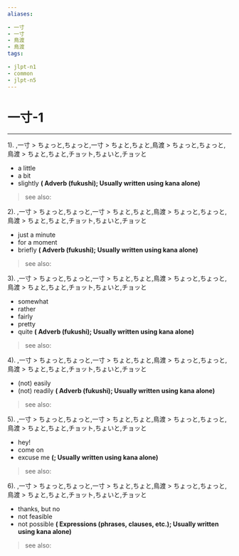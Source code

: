```yaml
---
aliases:
    
- 一寸
- 一寸
- 鳥渡
- 鳥渡
tags:
    
- jlpt-n1
- common
- jlpt-n5
---
```


# 一寸-1
---
1).
,一寸 > ちょっと,ちょっと,一寸 > ちょと,ちょと,鳥渡 > ちょっと,ちょっと,鳥渡 > ちょと,ちょと,チョット,ちょいと,チョッと

- a little
- a bit
- slightly
**( Adverb (fukushi); Usually written using kana alone)**
> see also: 
            
2).
,一寸 > ちょっと,ちょっと,一寸 > ちょと,ちょと,鳥渡 > ちょっと,ちょっと,鳥渡 > ちょと,ちょと,チョット,ちょいと,チョッと

- just a minute
- for a moment
- briefly
**( Adverb (fukushi); Usually written using kana alone)**
> see also: 
            
3).
,一寸 > ちょっと,ちょっと,一寸 > ちょと,ちょと,鳥渡 > ちょっと,ちょっと,鳥渡 > ちょと,ちょと,チョット,ちょいと,チョッと

- somewhat
- rather
- fairly
- pretty
- quite
**( Adverb (fukushi); Usually written using kana alone)**
> see also: 
            
4).
,一寸 > ちょっと,ちょっと,一寸 > ちょと,ちょと,鳥渡 > ちょっと,ちょっと,鳥渡 > ちょと,ちょと,チョット,ちょいと,チョッと

- (not) easily
- (not) readily
**( Adverb (fukushi); Usually written using kana alone)**
> see also: 
            
5).
,一寸 > ちょっと,ちょっと,一寸 > ちょと,ちょと,鳥渡 > ちょっと,ちょっと,鳥渡 > ちょと,ちょと,チョット,ちょいと,チョッと

- hey!
- come on
- excuse me
**(; Usually written using kana alone)**
> see also: 
            
6).
,一寸 > ちょっと,ちょっと,一寸 > ちょと,ちょと,鳥渡 > ちょっと,ちょっと,鳥渡 > ちょと,ちょと,チョット,ちょいと,チョッと

- thanks, but no
- not feasible
- not possible
**( Expressions (phrases, clauses, etc.); Usually written using kana alone)**
> see also: 
            